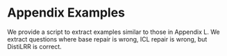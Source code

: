 # Appendix Examples

We provide a script to extract examples similar to those in Appendix L.
We extract questions where base repair is wrong, ICL repair is wrong, but DistiLRR is correct.